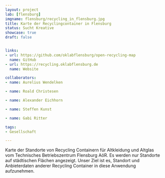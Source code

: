 ```yaml
---
layout: project
lab: [flensburg]
imgname: flensburg/recycling_in_flensburg.jpg
title: Karte der Recyclingcontainer in Flensburg
status: Sucht Kreative
showcase: true
draft: false


links:
- url: https://github.com/oklabflensburg/open-recycling-map
  name: GitHub
- url: https://recycling.oklabflensburg.de
  name: Website

collaborators:
- name: Aurelius Wendelken

- name: Roald Christesen

- name: Alexander Eichhorn

- name: Steffen Kunst

- name: Gabi Ritter

tags:
- Gesellschaft

---
```


Karte der Standorte von Recycling Containern für Altkleidung und Altglas vom Technisches Betriebszentrum Flensburg AöR. Es werden nur Standorte auf städtischen Flächen angezeigt. Unser Ziel ist es, Standort und Anbieterdaten anderer Recycling Container in diese Anwendung aufzunehmen.

